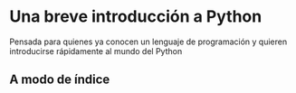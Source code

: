 # Una breve introducción a Python

Pensada para quienes ya conocen un lenguaje de programación y quieren introducirse rápidamente al mundo del Python

## A modo de índice
